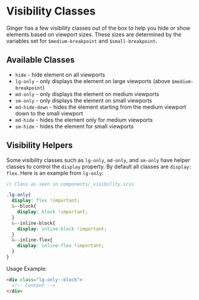 # Visibility Classes
Ginger has a few visibility classes out of the box to help you hide or show elements based on viewport sizes. These sizes are determined by the variables set for `$medium-breakpoint` and `$small-breakpoint`.

## Available Classes
- `hide` - hide element on all viewports 
- `lg-only` - only displays the element on large viewports (above `$medium-breakpoint`)
- `md-only` - only displays the element on medium viewports
- `sm-only` - only displays the element on small viewports
- `md-hide-down` - hides the element starting from the medium viewport down to the small viewport
- `md-hide` - hides the element only for medium viewports
- `sm-hide` - hides the element for small viewports

## Visibility Helpers
Some visibility classes such as `lg-only`, `md-only`, and `sm-only` have helper classes to control the `display` property. By default all classes are `display: flex`. Here is an example from `lg-only`:

```scss
// Class as seen in components/_visibility.scss

.lg-only{
  display: flex !important;
  &--block{
    display: block !important;
  }
  &--inline-block{
    display: inline-block !important;
  }
  &--inline-flex{
    display: inline-flex !important;
  }
}
```
Usage Example:

```html
<div class="lg-only--block">
  <!-- Content -->
</div>
```
